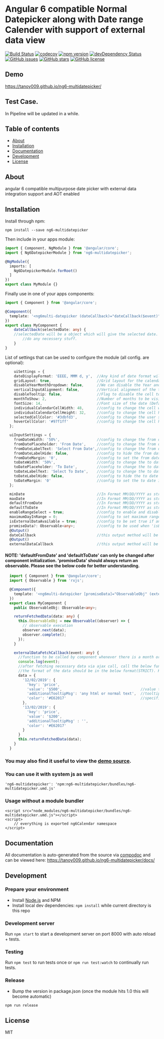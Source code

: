 ﻿# Angular 6 compatible Normal Datepicker along with Date range Calender with support of external data view
[![Build Status](https://travis-ci.org/tanoy009/ng6-multidatepicker.svg?branch=master)](https://travis-ci.org/tanoy009/ng6-multidatepicker)
[![codecov](https://codecov.io/gh/tanoy009/ng6-multidatepicker/branch/master/graph/badge.svg)](https://codecov.io/gh/tanoy009/ng6-multidatepicker)
[![npm version](https://badge.fury.io/js/ng6-multidatepicker.svg)](http://badge.fury.io/js/ng6-multidatepicker)
[![devDependency Status](https://david-dm.org/tanoy009/ng6-multidatepicker/dev-status.svg)](https://david-dm.org/tanoy009/ng6-multidatepicker?type=dev)
[![GitHub issues](https://img.shields.io/github/issues/tanoy009/ng6-multidatepicker.svg)](https://github.com/tanoy009/ng6-multidatepicker/issues)
[![GitHub stars](https://img.shields.io/github/stars/tanoy009/ng6-multidatepicker.svg)](https://github.com/tanoy009/ng6-multidatepicker/stargazers)
[![GitHub license](https://img.shields.io/badge/license-MIT-blue.svg)](https://raw.githubusercontent.com/tanoy009/ng6-multidatepicker/master/LICENSE)

## Demo
https://tanoy009.github.io/ng6-multidatepicker/

## Test Case.
In Pipeline will be updated in a while.

## Table of contents

- [About](#about)
- [Installation](#installation)
- [Documentation](#documentation)
- [Development](#development)
- [License](#license)

## About

angular 6 compatible multipurpose date picker with external data integration support and AOT enabled

## Installation

Install through npm:
```
npm install --save ng6-multidatepicker
```

Then include in your apps module:

```typescript
import { Component, NgModule } from '@angular/core';
import { Ng6DatepickerModule } from 'ng6-multidatepicker';

@NgModule({
  imports: [
    Ng6DatepickerModule.forRoot()
  ]
})
export class MyModule {}
```

Finally use in one of your apps components:
```typescript
import { Component } from '@angular/core';

@Component({
  template: '<ng6multi-datepicker (dateCallback)="dateCallback($event)"></ng6multi-datepicker>'
})
export class MyComponent {
	dateCallback(selectedDate: any) {
    //selectedDate will be a object which will give the selected date.
		//do any necessery stuff.
	}
}
```

List of settings that can be used to configure the module (all config. are optional):
```typescript
	uiSettings = {
    dateDisplayFormat: 'EEEE, MMM d, y',  //Any kind of date format will work i.e supported my native angular date filter pipe
    gridLayout: true,                     //Grid layout for the calendar (Default: true)
    disableYearMonthDropdown: false,      //We can disable the Year and month dropdown according to the need (Default: false)
    verticalInputAlignment: false,        //Vertical alignment of the two input box (Default: false)
    disableTooltip: false,                //Flag to disable the cell tooltip
    monthToShow: 2,                       //Number of months to be visible in the UI (Default: 2)
    fontSize: 14,                         //Font size of the date (Default: 14)
    individualCalendarCellWidth: 48,      //config to change the cell width
    individualCalendarCellHeight: 32,     //config to change the cell height
    selectedCellColor: '#3dbfd3',         //config to change the user selected cell color
    hoverCellColor: '#97f1ff'             //config to change the cell hover color
  };

  uiInputSettings = {
    fromDateWidth: '50%',                 //config to change the from date input box width
    fromDatePlaceholder: 'From Date',     //config to change the from date placeholder text (Default: 'From Date')
    fromDateLabelText: 'Select From Date',//config to change the from date label text (Default: 'Select From Date')
    fromDateLabelHide: false,             //config to hide the from date label (Default: false)
    fromDateMargin: '0',                  //config to set the from date input box margin if required (Default: 0)
    toDateWidth: '50%',                   //config to change the to date input box width
    toDatePlaceholder: 'To Date',         //config to change the to date placeholder text (Default: 'To Date')
    toDateLabelText: 'Select To Date',    //config to change the to date label text (Default: 'Select To Date')
    toDateLabelHide: false,               //config to hide the to date label (Default: false)
    toDateMargin: '0'                     //config to set the to date input box margin if required (Default: 0)
  };

  minDate                                 //In Format MM/DD/YYYY as string or a Date object or Date in millisecond; (STRICT) (Default is current system date)
  maxDate                                 //In Format MM/DD/YYYY as string or a Date object or Date in millisecond; (STRICT) (Default is 20 years from min date)
  defaultFromDate                         //In Format MM/DD/YYYY as string or a Date object or Date in millisecond; (STRICT)
  defaultToDate                           //In Format MM/DD/YYYY as string or a Date object or Date in millisecond; (STRICT)
  enableRangeSelect = true;               //config to enable and disable range select (Default: true)
  maximumDayInRange = 0;                  //config to set maximum range to which the user can select. (Default: 0 i.e no limit)
  isExternalDataAvailable = true;         //config to be set true if any external data to be shown inside the calendar
  promiseData?: Observable<any>;          //config to be used when 'isExternalDataAvailable' is set to true and the input should be an observable who returns data according to the format mentioned in doc.
  @Output()
  dateCallback                            //this output method will be called whenever user selects a date i.e either from date or to date or both.
  @Output()
  externalDataCallback                    //this output method will be called whenever a any month or year is changed to get the fresh latest data to be shown in the calender.
```
#### NOTE: 'defaultFromDate' and 'defaultToDate' can only be changed after component initialization. 'promiseData' should always return an observable. Please see the below code for better understanding.
```typescript
  import { Component } from '@angular/core';
  import { Observable } from 'rxjs';

  @Component({
    template: '<ng6multi-datepicker [promiseData]="ObservableObj" (externalDataCallback)="externalDataFetchCallback($event)"></ng6multi-datepicker>'
  })
  export class MyComponent {
    public ObservableObj: Observable<any>;

    returnFetchedData(data: any) {
      this.ObservableObj = new Observable((observer) => {
        // observable execution
        observer.next(data);
        observer.complete();
      });
    }

    externalDataFetchCallback(event: any) {
      //function to be called by component whenever there is a month or year change occurs.
      console.log(event);
      //after fetching necessary data via ajax call, call the below function
      //the format of the data should be in the below format(STRICT). Key should be any valid date string or date in millisecond.
      data = {
        '12/02/2019': {
          'key': 'price',                                     
          'value': '$500',                                    //value to be shown inside the calendar date cell
          'additionalTooltipMsg': 'any html or normal text',  //tooltip text to be shown while hover.(It can be any html with inline css or any normal text)
          'color': '#E62017'                                  //specific value color for the value. (default: black)
        },
        '13/02/2019': {
          'key': 'price',
          'value': '$200',
          'additionalTooltipMsg' : '',
          'color': '#E62017'
        }
      }
      this.returnFetchedData(data);
    }
  }
```

### You may also find it useful to view the [demo source](https://github.com/tanoy009/ng4-geoautocomplete/blob/master/demo/demo.component.ts).

### You can use it with system js as well

`'ng6-multidatepicker': 'npm:ng6-multidatepicker/bundles/ng6-multidatepicker.umd.js'`

### Usage without a module bundler
```
<script src="node_modules/ng6-multidatepicker/bundles/ng6-multidatepicker.umd.js"></script>
<script>
    // everything is exported ng6Calendar namespace
</script>
```

## Documentation
All documentation is auto-generated from the source via [compodoc](https://compodoc.github.io/compodoc/) and can be viewed here:
https://tanoy009.github.io/ng6-multidatepicker/docs/

## Development

### Prepare your environment
* Install [Node.js](http://nodejs.org/) and NPM
* Install local dev dependencies: `npm install` while current directory is this repo

### Development server
Run `npm start` to start a development server on port 8000 with auto reload + tests.

### Testing
Run `npm test` to run tests once or `npm run test:watch` to continually run tests.

### Release
* Bump the version in package.json (once the module hits 1.0 this will become automatic)
```bash
npm run release
```

## License

MIT
